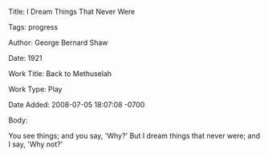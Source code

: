Title:  I Dream Things That Never Were

Tags:   progress

Author: George Bernard Shaw

Date:   1921

Work Title: Back to Methuselah

Work Type: Play

Date Added: 2008-07-05 18:07:08 -0700

Body: 

You see things; and you say, 'Why?' But I dream things that never were; and I say, 'Why not?'

